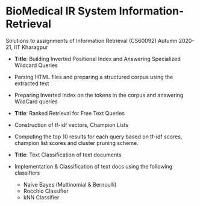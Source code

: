 # BioMedical IR System Information-Retrieval

Solutions to assignments of Information Retrieval (CS60092) Autumn 2020-21, IIT Kharagpur

  * **Title**: Building Inverted Positional Index and Answering Specialized Wildcard Queries
  * Parsing HTML files and preparing a structured corpus using the extracted text
  * Preparing Inverted Index on the tokens in the corpus and answering WildCard queries

  * **Title**: Ranked Retrieval for Free Text Queries
  * Construction of tf-idf vectors, Champion Lists
  * Computing the top 10 results for each query based on tf-idf scores, champion list scores and cluster pruning scheme.

  * **Title**: Text Classification of text documents
  * Implementation & Classification of text docs using the following classifiers
    * Naive Bayes (Multinomial & Bernoulli)
    * Rocchio Classifier
    * kNN Classifier
